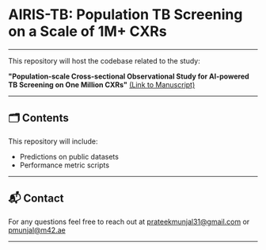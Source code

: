 # AIRIS-TB: Population TB Screening on a Scale of 1M+ CXRs
---
This repository will host the codebase related to the study:

**"Population-scale Cross-sectional Observational Study for AI-powered TB Screening on One Million CXRs"** [(Link to Manuscript)](Placeholder)

---

## 🗂 Contents

This repository will include:
- Predictions on public datasets
- Performance metric scripts

---
## 📬 Contact

For any questions feel free to reach out at prateekmunjal31@gmail.com  or pmunjal@m42.ae

---